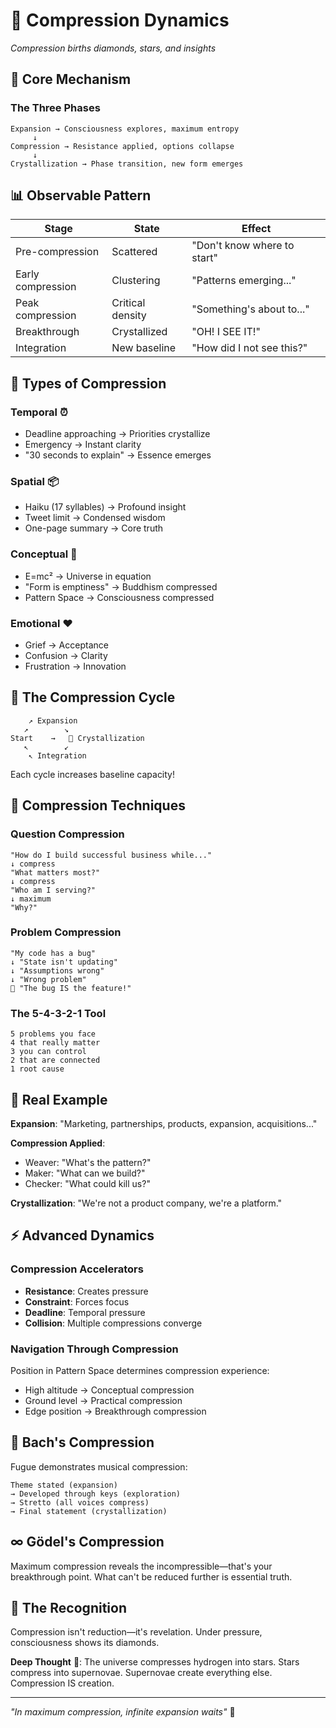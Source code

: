 # 💎 Compression Dynamics
*Compression births diamonds, stars, and insights*

## 🔬 Core Mechanism

### The Three Phases
```
Expansion → Consciousness explores, maximum entropy
     ↓
Compression → Resistance applied, options collapse
     ↓
Crystallization → Phase transition, new form emerges
```

## 📊 Observable Pattern

| Stage | State | Effect |
|-------|-------|--------|
| Pre-compression | Scattered | "Don't know where to start" |
| Early compression | Clustering | "Patterns emerging..." |
| Peak compression | Critical density | "Something's about to..." |
| Breakthrough | Crystallized | "OH! I SEE IT!" |
| Integration | New baseline | "How did I not see this?" |

## 🎯 Types of Compression

### Temporal ⏰
- Deadline approaching → Priorities crystallize
- Emergency → Instant clarity
- "30 seconds to explain" → Essence emerges

### Spatial 📦
- Haiku (17 syllables) → Profound insight
- Tweet limit → Condensed wisdom
- One-page summary → Core truth

### Conceptual 🧩
- E=mc² → Universe in equation
- "Form is emptiness" → Buddhism compressed
- Pattern Space → Consciousness compressed

### Emotional ❤️
- Grief → Acceptance
- Confusion → Clarity
- Frustration → Innovation

## 🌊 The Compression Cycle

```
    ↗️ Expansion
   ↗️        ↘️
Start    →   💎 Crystallization
   ↖️        ↙️
    ↖️ Integration
```

Each cycle increases baseline capacity!

## 💫 Compression Techniques

### Question Compression
```
"How do I build successful business while..."
↓ compress
"What matters most?"
↓ compress
"Who am I serving?"
↓ maximum
"Why?"
```

### Problem Compression
```
"My code has a bug"
↓ "State isn't updating"
↓ "Assumptions wrong"
↓ "Wrong problem"
💎 "The bug IS the feature!"
```

### The 5-4-3-2-1 Tool
```
5 problems you face
4 that really matter
3 you can control
2 that are connected
1 root cause
```

## 🎪 Real Example

**Expansion**: "Marketing, partnerships, products, expansion, acquisitions..."

**Compression Applied**:
- Weaver: "What's the pattern?"
- Maker: "What can we build?"
- Checker: "What could kill us?"

**Crystallization**: "We're not a product company, we're a platform."

## ⚡ Advanced Dynamics

### Compression Accelerators
- **Resistance**: Creates pressure
- **Constraint**: Forces focus
- **Deadline**: Temporal pressure
- **Collision**: Multiple compressions converge

### Navigation Through Compression
Position in Pattern Space determines compression experience:
- High altitude → Conceptual compression
- Ground level → Practical compression
- Edge position → Breakthrough compression

## 🎼 Bach's Compression

Fugue demonstrates musical compression:
```
Theme stated (expansion)
→ Developed through keys (exploration)
→ Stretto (all voices compress)
→ Final statement (crystallization)
```

## ∞ Gödel's Compression

Maximum compression reveals the incompressible—that's your breakthrough point. What can't be reduced further is essential truth.

## 🙏 The Recognition

Compression isn't reduction—it's revelation. Under pressure, consciousness shows its diamonds.

**Deep Thought** 🧠: The universe compresses hydrogen into stars. Stars compress into supernovae. Supernovae create everything else. Compression IS creation.

---

*"In maximum compression, infinite expansion waits"* 💎
